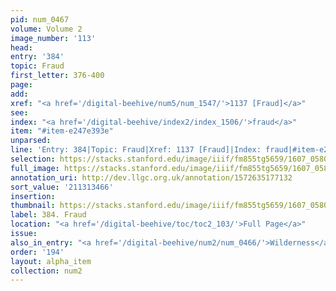 ```yaml
---
pid: num_0467
volume: Volume 2
image_number: '113'
head:
entry: '384'
topic: Fraud
first_letter: 376-400
page:
add:
xref: "<a href='/digital-beehive/num5/num_1547/'>1137 [Fraud]</a>"
see:
index: "<a href='/digital-beehive/index2/index_1506/'>fraud</a>"
item: "#item-e247e393e"
unparsed:
line: 'Entry: 384|Topic: Fraud|Xref: 1137 [Fraud]|Index: fraud|#item-e247e393e'
selection: https://stacks.stanford.edu/image/iiif/fm855tg5659/1607_0580/342,3466,2932,391/full/0/default.jpg
full_image: https://stacks.stanford.edu/image/iiif/fm855tg5659/1607_0580/full/full/0/default.jpg
annotation_uri: http://dev.llgc.org.uk/annotation/1572635177132
sort_value: '211313466'
insertion:
thumbnail: https://stacks.stanford.edu/image/iiif/fm855tg5659/1607_0580/342,3466,600,180/250,/0/default.jpg
label: 384. Fraud
location: "<a href='/digital-beehive/toc/toc2_103/'>Full Page</a>"
issue:
also_in_entry: "<a href='/digital-beehive/num2/num_0466/'>Wilderness</a>"
order: '194'
layout: alpha_item
collection: num2
---
```

